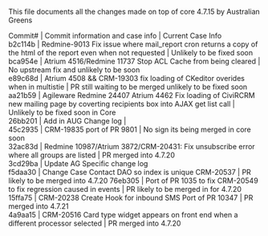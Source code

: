 This file documents all the changes made on top of core 4.7.15 by Australian Greens  
  
Commit# | Commit information and case info | Current Case Info  
b2c114b | Redmine-9013 Fix issue where mail_report cron returns a copy of the html of the report even when not requested | Unlikely to be fixed soon  
bca954e | Atrium 4516/Redmine 11737 Stop ACL Cache from being cleared | No upstream fix and unlikely to be soon  
e89c68d | Atrium 4508 && CRM-19303 fix loading of CKeditor overides when in multistie | PR still waiting to be merged unlikely to be fixed soon  
aa21b59 | Agileware Redmine 24407 Atrium 4462 Fix loading of CiviRCRM new mailing page by coverting recipients box into AJAX get list call | Unlikely to be fixed soon in Core  
26bb201 | Add in AUG Change log |  
45c2935 | CRM-19835 port of PR 9801 | No sign its being merged in core soon  
32ac83d | Redmine 10987/Atrium 3872/CRM-20431: Fix unsubscribe error where all groups are listed | PR merged into 4.7.20  
3cd29ba | Update AG Specific change log  
f5daa30 | Change Case Contact DAO so index is unique CRM-20537 | PR likely to be merged into 4.7.20 
76eb305 | Port of PR 1035 to fix CRM-20549 to fix regression caused in events | PR likely to be merged in for 4.7.20  
15ffa75 | CRM-20238 Create Hook for inbound SMS Port of PR 10347 | PR merged into 4.7.21  
4a9aa15 | CRM-20516 Card type widget appears on front end when a different processor selected | PR merged into 4.7.20  

